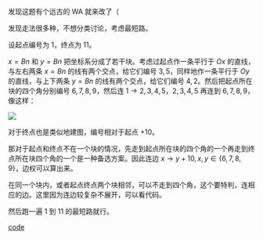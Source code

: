 发现这题有个远古的 WA 就来改了（

发现走法很多种，不想分类讨论，考虑最短路。

设起点编号为 $1$，终点为 $11$。

$x = Bn$ 和 $y = Bn$ 把坐标系分成了若干块。考虑过起点作一条平行于 $Ox$ 的直线，与左右两条 $x = Bn$ 的线有两个交点，给它们编号 $3, 5$，同样地作一条平行于 $Oy$ 的直线，与上下两条 $y = Bn$ 的线有两个交点，给它们编号 $4, 2$。然后把起点所在块的四个角分别编号 $6, 7, 8, 9$，然后连 $1 \to 2, 3, 4, 5$，$2, 3, 4, 5$ 再连到 $6, 7, 8, 9$，像这样：

![](https://s1.ax1x.com/2023/06/11/pCZCs4P.png)

对于终点也是类似地建图，编号相对于起点 $+ 10$。

那对于起点和终点不在一个块的情况，先走到起点所在块的四个角的一个再走到终点所在块四个角的一个是一种备选方案。因此连边 $x \to y + 10, x, y \in \{6, 7, 8, 9\}$，边权可以算出来。

在同一个块内，或者起点终点两个块相邻，可以不走到四个角，这个要特判，连相应的边。这里因为连边较复杂不展开，可以看代码。

然后跑一遍 $1$ 到 $11$ 的最短路就行。

[code](https://atcoder.jp/contests/abc258/submissions/42197793)